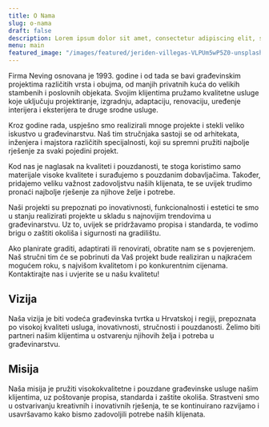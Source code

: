 ```yaml
---
title: O Nama
slug: o-nama
draft: false
description: Lorem ipsum dolor sit amet, consectetur adipiscing elit, sed do eiusmod tempor incididunt ut labore et dolore magna aliqua. Ut enim ad minim veniam, quis nostrud exercitation ullamco laboris nisi ut aliquip ex ea commodo consequat.
menu: main
featured_image: "/images/featured/jeriden-villegas-VLPUm5wP5Z0-unsplash.jpg"
---
```


Firma Neving osnovana je 1993. godine i od tada se bavi građevinskim projektima različitih vrsta i obujma, od manjih privatnih kuća do velikih stambenih i poslovnih objekata. Svojim klijentima pružamo kvalitetne usluge koje uključuju projektiranje, izgradnju, adaptaciju, renovaciju, uređenje interijera i eksterijera te druge srodne usluge.

Kroz godine rada, uspješno smo realizirali mnoge projekte i stekli veliko iskustvo u građevinarstvu. Naš tim stručnjaka sastoji se od arhitekata, inženjera i majstora različitih specijalnosti, koji su spremni pružiti najbolje rješenje za svaki pojedini projekt.

Kod nas je naglasak na kvaliteti i pouzdanosti, te stoga koristimo samo materijale visoke kvalitete i surađujemo s pouzdanim dobavljačima. Također, pridajemo veliku važnost zadovoljstvu naših klijenata, te se uvijek trudimo pronaći najbolje rješenje za njihove želje i potrebe.

Naši projekti su prepoznati po inovativnosti, funkcionalnosti i estetici te smo u stanju realizirati projekte u skladu s najnovijim trendovima u građevinarstvu. Uz to, uvijek se pridržavamo propisa i standarda, te vodimo brigu o zaštiti okoliša i sigurnosti na gradilištu.

Ako planirate graditi, adaptirati ili renovirati, obratite nam se s povjerenjem. Naš stručni tim će se pobrinuti da Vaš projekt bude realiziran u najkraćem mogućem roku, s najvišom kvalitetom i po konkurentnim cijenama. Kontaktirajte nas i uvjerite se u našu kvalitetu!

## Vizija

Naša vizija je biti vodeća građevinska tvrtka u Hrvatskoj i regiji, prepoznata po visokoj kvaliteti usluga, inovativnosti, stručnosti i pouzdanosti. Želimo biti partneri našim klijentima u ostvarenju njihovih želja i potreba u građevinarstvu.

## Misija

Naša misija je pružiti visokokvalitetne i pouzdane građevinske usluge našim klijentima, uz poštovanje propisa, standarda i zaštite okoliša. Strastveni smo u ostvarivanju kreativnih i inovativnih rješenja, te se kontinuirano razvijamo i usavršavamo kako bismo zadovoljili potrebe naših klijenata.
